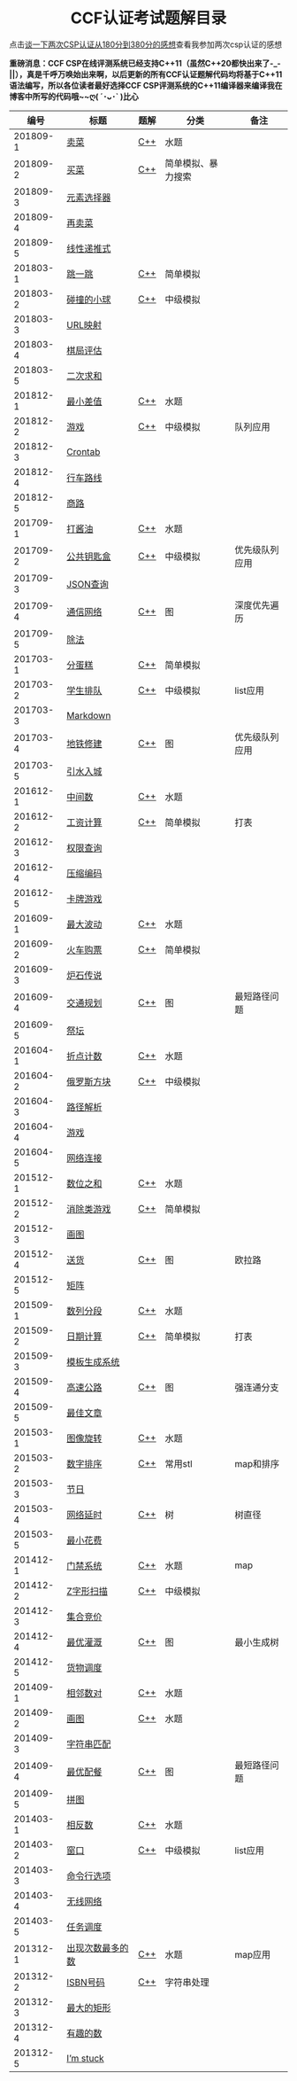 # <center>CCF认证考试题解目录</center>

点击[谈一下两次CSP认证从180分到380分的感想](https://blog.csdn.net/richenyunqi/article/details/83388315)查看我参加两次csp认证的感想

**重磅消息：CCF CSP在线评测系统已经支持C++11（虽然C++20都快出来了-_-||），真是千呼万唤始出来啊，以后更新的所有CCF认证题解代码均将基于C++11语法编写，所以各位读者最好选择CCF CSP评测系统的C++11编译器来编译我在博客中所写的代码哦\~~ღ( ´･ᴗ･\` )比心**

|编号|标题|题解|分类|备注|
|-|-|-|-|-|
|201809-1|[卖菜](http://118.190.20.162/view.page?gpid=T79)|[C++](https://blog.csdn.net/richenyunqi/article/details/83387532)|水题||
|201809-2|[买菜](http://118.190.20.162/view.page?gpid=T78)|[C++](https://blog.csdn.net/richenyunqi/article/details/83387803)|简单模拟、暴力搜索|
|201809-3|[元素选择器](http://118.190.20.162/view.page?gpid=T77)|
|201809-4|[再卖菜](http://118.190.20.162/view.page?gpid=T76)|
|201809-5|[线性递推式](http://118.190.20.162/view.page?gpid=T75)|
|201803-1|[跳一跳](http://118.190.20.162/view.page?gpid=T73)|[C++](https://blog.csdn.net/richenyunqi/article/details/80210760)|简单模拟||
|201803-2|[碰撞的小球](http://118.190.20.162/view.page?gpid=T72)	|[C++](https://blog.csdn.net/richenyunqi/article/details/80264049)|中级模拟|
|201803-3|[URL映射](http://118.190.20.162/view.page?gpid=T71)	
|201803-4|[棋局评估](http://118.190.20.162/view.page?gpid=T70)
|201803-5|[二次求和](http://118.190.20.162/view.page?gpid=T69)	
|201812-1|[最小差值](http://118.190.20.162/view.page?gpid=T68)|[C++](https://blog.csdn.net/richenyunqi/article/details/79635422)|水题||
|201812-2|[游戏](http://118.190.20.162/view.page?gpid=T67)|[C++](https://blog.csdn.net/richenyunqi/article/details/79635613)|中级模拟|队列应用|
|201812-3|[Crontab](http://118.190.20.162/view.page?gpid=T66)|
|201812-4|[行车路线](http://118.190.20.162/view.page?gpid=T65)|
|201812-5|[商路](http://118.190.20.162/view.page?gpid=T64)|
|201709-1|[打酱油](http://118.190.20.162/view.page?gpid=T63)|[C++](https://blog.csdn.net/richenyunqi/article/details/78939215)|水题||
|201709-2|[公共钥匙盒](http://118.190.20.162/view.page?gpid=T62)|[C++](https://blog.csdn.net/richenyunqi/article/details/78939272)|中级模拟|优先级队列应用|
|201709-3|[JSON查询](http://118.190.20.162/view.page?gpid=T61)|
|201709-4|[通信网络](http://118.190.20.162/view.page?gpid=T60)|[C++](https://blog.csdn.net/richenyunqi/article/details/80380462)|图|深度优先遍历|
|201709-5|[除法](http://118.190.20.162/view.page?gpid=T59)|
|201703-1|[分蛋糕](http://118.190.20.162/view.page?gpid=T57)|[C++](https://blog.csdn.net/richenyunqi/article/details/79640130)|简单模拟|
|201703-2|[学生排队](http://118.190.20.162/view.page?gpid=T56)|[C++](https://blog.csdn.net/richenyunqi/article/details/79640451)|中级模拟|list应用|
|201703-3|[Markdown](http://118.190.20.162/view.page?gpid=T55)|
|201703-4|[地铁修建](http://118.190.20.162/view.page?gpid=T54)|[C++](https://blog.csdn.net/richenyunqi/article/details/80381334)|图|优先级队列应用|
|201703-5|[引水入城](http://118.190.20.162/view.page?gpid=T53)|
|201612-1|[中间数](http://118.190.20.162/view.page?gpid=T52)|[C++](https://blog.csdn.net/richenyunqi/article/details/79640831)|水题||
|201612-2|[工资计算](http://118.190.20.162/view.page?gpid=T51)|[C++](https://blog.csdn.net/richenyunqi/article/details/79642414)|简单模拟|打表|
|201612-3|[权限查询](http://118.190.20.162/view.page?gpid=T50)|
|201612-4|[压缩编码](http://118.190.20.162/view.page?gpid=T49)|
|201612-5|[卡牌游戏](http://118.190.20.162/view.page?gpid=T48)|
|201609-1|[最大波动](http://118.190.20.162/view.page?gpid=T47)|[C++](https://blog.csdn.net/richenyunqi/article/details/79642663)|水题||
|201609-2|[火车购票](http://118.190.20.162/view.page?gpid=T46)|[C++](https://blog.csdn.net/richenyunqi/article/details/79642950)|简单模拟|
|201609-3|[炉石传说](http://118.190.20.162/view.page?gpid=T45)|
|201609-4|[交通规划](http://118.190.20.162/view.page?gpid=T44)|[C++](https://blog.csdn.net/richenyunqi/article/details/80381642)|图|最短路径问题|
|201609-5|[祭坛](http://118.190.20.162/view.page?gpid=T43)|
|201604-1|[折点计数](http://118.190.20.162/view.page?gpid=T42)|[C++](https://blog.csdn.net/richenyunqi/article/details/79644120)|水题||
|201604-2|[俄罗斯方块](http://118.190.20.162/view.page?gpid=T41)|[C++](https://blog.csdn.net/richenyunqi/article/details/80274504)|中级模拟|
|201604-3|[路径解析](http://118.190.20.162/view.page?gpid=T40)|
|201604-4|[游戏](http://118.190.20.162/view.page?gpid=T39)|
|201604-5|[网络连接](http://118.190.20.162/view.page?gpid=T38)|
|201512-1|[数位之和](http://118.190.20.162/view.page?gpid=T37)|[C++](https://blog.csdn.net/richenyunqi/article/details/79644242)|水题||
|201512-2|[消除类游戏](http://118.190.20.162/view.page?gpid=T36)|[C++](https://blog.csdn.net/richenyunqi/article/details/79644416)|简单模拟|
|201512-3|[画图](http://118.190.20.162/view.page?gpid=T35)|
|201512-4|[送货](http://118.190.20.162/view.page?gpid=T34)|[C++](https://blog.csdn.net/richenyunqi/article/details/80382450)|图|欧拉路|
|201512-5|[矩阵](http://118.190.20.162/view.page?gpid=T33)|
|201509-1|[数列分段](http://118.190.20.162/view.page?gpid=T32)|[C++](https://blog.csdn.net/richenyunqi/article/details/79644555)|水题||
|201509-2|[日期计算](http://118.190.20.162/view.page?gpid=T31)|[C++](https://blog.csdn.net/richenyunqi/article/details/79289324)|简单模拟|打表|
|201509-3|[模板生成系统](http://118.190.20.162/view.page?gpid=T30)|
|201509-4|[高速公路](http://118.190.20.162/view.page?gpid=T29)|[C++](https://blog.csdn.net/richenyunqi/article/details/80682857)|图|强连通分支|
|201509-5|[最佳文章](http://118.190.20.162/view.page?gpid=T28)|
|201503-1|[图像旋转](http://118.190.20.162/view.page?gpid=T27)|[C++](https://blog.csdn.net/richenyunqi/article/details/79664756)|水题||
|201503-2|[数字排序](http://118.190.20.162/view.page?gpid=T26)|[C++](https://blog.csdn.net/richenyunqi/article/details/79664956)|常用stl|map和排序|
|201503-3|[节日](http://118.190.20.162/view.page?gpid=T25)|
|201503-4|[网络延时](http://118.190.20.162/view.page?gpid=T24)|[C++](https://blog.csdn.net/richenyunqi/article/details/80753928)|树|树直径|
|201503-5|[最小花费](http://118.190.20.162/view.page?gpid=T23)|
|201412-1|[门禁系统](http://118.190.20.162/view.page?gpid=T21)|[C++](https://blog.csdn.net/richenyunqi/article/details/79665461)|水题|map
|201412-2|[Z字形扫描](http://118.190.20.162/view.page?gpid=T20)|[C++](https://blog.csdn.net/richenyunqi/article/details/79665777)|中级模拟|
|201412-3|[集合竞价](http://118.190.20.162/view.page?gpid=T19)|
|201412-4|[最优灌溉](http://118.190.20.162/view.page?gpid=T18)|[C++](https://blog.csdn.net/richenyunqi/article/details/80759355)|图|最小生成树|
|201412-5|[货物调度](http://118.190.20.162/view.page?gpid=T17)|
|201409-1|[相邻数对](http://118.190.20.162/view.page?gpid=T16)|[C++](https://blog.csdn.net/richenyunqi/article/details/79665855)|水题||
|201409-2|[画图](http://118.190.20.162/view.page?gpid=T15)|[C++](https://blog.csdn.net/richenyunqi/article/details/79664756)|水题||
|201409-3|[字符串匹配](http://118.190.20.162/view.page?gpid=T14)|
|201409-4|[最优配餐](http://118.190.20.162/view.page?gpid=T13)|[C++](https://blog.csdn.net/richenyunqi/article/details/80762052)|图|最短路径问题|
|201409-5|[拼图](http://118.190.20.162/view.page?gpid=T12)|
|201403-1|[相反数](http://118.190.20.162/view.page?gpid=T10)|[C++](https://blog.csdn.net/richenyunqi/article/details/79665902)|水题||
|201403-2|[窗口](http://118.190.20.162/view.page?gpid=T9)|[C++](https://blog.csdn.net/richenyunqi/article/details/79666010)|中级模拟|list应用|
|201403-3|[命令行选项](http://118.190.20.162/view.page?gpid=T8)|
|201403-4|[无线网络](http://118.190.20.162/view.page?gpid=T7)|
|201403-5|[任务调度](http://118.190.20.162/view.page?gpid=T6)|
|201312-1|[出现次数最多的数](http://118.190.20.162/view.page?gpid=T5)|[C++](https://blog.csdn.net/richenyunqi/article/details/79666074)|水题|map应用|
|201312-2|[ISBN号码](http://118.190.20.162/view.page?gpid=T4)|[C++](https://blog.csdn.net/richenyunqi/article/details/79666262)|字符串处理|
|201312-3|[最大的矩形](http://118.190.20.162/view.page?gpid=T3)|
|201312-4|[有趣的数](http://118.190.20.162/view.page?gpid=T2)|
|201312-5|[I’m stuck](http://118.190.20.162/view.page?gpid=T1)|
